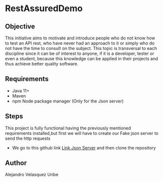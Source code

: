 # RestAssuredDemo

## Objective
This initiative aims to motivate and introduce people who do not know how to test an API rest, who have never had an approach to it or simply who do not have the time to consult on the subject. This topic is transversal to each discipline since it can be of interest to anyone, if it is a developer, tester or even a student, because this knowledge can be applied in their projects and thus achieve better quality software.​

## Requirements
 - Java 11+
 - Maven 
 - npm Node package manager (Only for the Json server)
 
## Steps 
This project is fully functional having the previously mentioned requirements installed,but first we will have to create our Fake json server to send the http requests

 - We go to this github link [Link Json Server](https://github.com/typicode/json-server) and then clone the repository


## Author
Alejandro Velasquez Uribe
